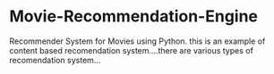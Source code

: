 # Movie-Recommendation-Engine
Recommender System for Movies using Python.
this is an example of content based recomendation system....there are various types of recomendation system...
